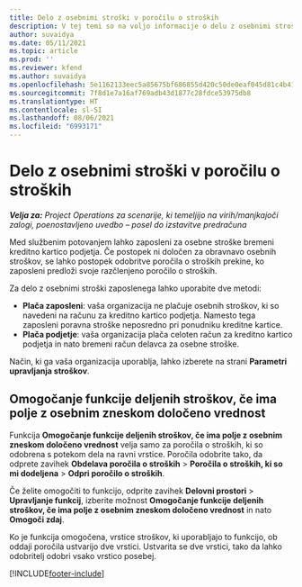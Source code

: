 ```yaml
---
title: Delo z osebnimi stroški v poročilu o stroških
description: V tej temi so na voljo informacije o delu z osebnimi stroški, ki jih imajo zaposleni med poslovnimi potovanji.
author: suvaidya
ms.date: 05/11/2021
ms.topic: article
ms.prod: ''
ms.reviewer: kfend
ms.author: suvaidya
ms.openlocfilehash: 5e1162133eec5a85675bf686855d420c50de0eaf045d81c4b417b6fe66ee19fe
ms.sourcegitcommit: 7f8d1e7a16af769adb43d1877c28fdce53975db8
ms.translationtype: HT
ms.contentlocale: sl-SI
ms.lasthandoff: 08/06/2021
ms.locfileid: "6993171"
---
```

# <a name="work-with-personal-expenses-on-an-expense-report"></a>Delo z osebnimi stroški v poročilu o stroških

_**Velja za:** Project Operations za scenarije, ki temeljijo na virih/manjkajoči zalogi, poenostavljeno uvedbo – posel do izstavitve predračuna_

Med službenim potovanjem lahko zaposleni za osebne stroške bremeni kreditno kartico podjetja. Če postopek ni določen za obravnavo osebnih stroškov, se lahko postopek odobritve poročila o stroških prekine, ko zaposleni predloži svoje razčlenjeno poročilo o stroških.

Za delo z osebnimi stroški zaposlenega lahko uporabite dve metodi:

  - **Plača zaposleni**: vaša organizacija ne plačuje osebnih stroškov, ki so navedeni na računu za kreditno kartico podjetja. Namesto tega zaposleni poravna stroške neposredno pri ponudniku kreditne kartice. 
  - **Plača podjetje**: vaša organizacija plača celoten račun za kreditno kartico podjetja in nato bremeni račun delavca za osebne stroške.

Način, ki ga vaša organizacija uporablja, lahko izberete na strani **Parametri upravljanja stroškov**.


## <a name="enable-split-expense-function-when-personal-amount-field-has-value-defined"></a>Omogočanje funkcije deljenih stroškov, če ima polje z osebnim zneskom določeno vrednost

Funkcija **Omogočanje funkcije deljenih stroškov, če ima polje z osebnim zneskom določeno vrednost** velja samo za poročila o stroških, ki so odobrena s potekom dela na ravni vrstice. Poročila odobrite tako, da odprete zavihek **Obdelava poročila o stroških** > **Poročila o stroških, ki so mi dodeljena** > **Odpri poročilo o stroških**. 

Če želite omogočiti to funkcijo, odprite zavihek **Delovni prostori** > **Upravljanje funkcij**, izberite možnost **Omogočanje funkcije deljenih stroškov, če ima polje z osebnim zneskom določeno vrednost** in nato **Omogoči zdaj**. 

Ko je funkcija omogočena, vrstice stroškov, ki uporabljajo to funkcijo, ob oddaji poročila ustvarijo dve vrstici. Ustvarita se dve vrstici, tako da lahko odobritelj odobri vsako vrstico posebej.


[!INCLUDE[footer-include](../includes/footer-banner.md)]
